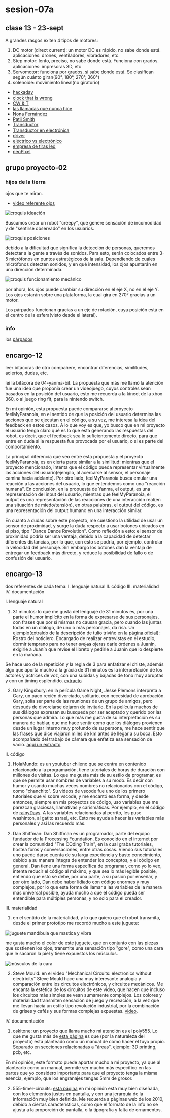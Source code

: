 # sesion-07a

## clase 13 - 23-sept

A grandes rasgos exiten 4 tipos de motores:

1. DC motor (direct current): un motor DC es rápido, no sabe donde está.
aplicaciones: drones, ventiladores, vibradores, etc.
2. Step motor: lento, preciso, no sabe donde está. Funciona con grados.
aplicaciones: impresoras 3D, etc
3. Servomotor: funciona por grados, si sabe donde está. Se clasifican según cuánto giran(90°, 180°, 270°, 360°)
4. solenoide: movimiento lineal(no giratorio)

- [hackaday](https://hackaday.com)
- [clock that is wrong](https://github.com/dupontgu/clock_that_is_wrong)
- [CW & T](https://cwandt.com)
- [las llamadas que nunca hice](https://www.instagram.com/lasllamadasquenuncahice)
- [Nona Fernández](https://es.wikipedia.org/wiki/Nona_Fernández)
- [Patii Smith](https://es.wikipedia.org/wiki/Patti_Smith)
- [Transductor](https://es.wikipedia.org/wiki/Transducción)
- [Transductor en electrónica](https://es.wikipedia.org/wiki/Transductor)
- [driver](https://es.wikipedia.org/wiki/Controlador_de_dispositivo)
- [eléctrico vs electrónico](https://osakaelectronicsltda.com/blog/biblioteca/cual-es-la-diferencia-entre-un-aparato-electrico-y-electronico)
- [empresa de tiras led](https://www.demasled.cl/)
- [neoPixel](https://www.adafruit.com/category/168)

## grupo proyecto-02

### hijos de la tierra

ojos que te miran.

- [video referente ojos](https://www.youtube.com/watch?v=Ftt9e8xnKE4)

![croquis ideación](./imagenes/croquis01.jpg)

Buscamos crear un robot "creepy", que genere sensación de incomodidad y de "sentirse observado" en los usuarios.

![croquis posiciones](./imagenes/croquis02.jpg)

debido a la dificultad que significa la detección de personas, queremos detectar a la gente a través de sonidos. Para esto, serán colocados entre 3-5 micrófonos en puntos estratégicos de la sala. Dependiendo de cuáles micrófonos detecten sonidos, y en qué intensidad, los ojos apuntarán en una dirección determinada.

![croquis funcionamiento mecánico](./imagenes/croquis03.jpg)

por ahora, los ojos puede cambiar su dirección en el eje X, no en el eje Y. Los ojos estarán sobre una plataforma, la cual gira en 270° gracias a un motor.

Los párpados funcionan gracias a un eje de rotación, cuya posición está en el centro de la esfera(visto desde el lateral).

### info

los [párpados](https://es.wikipedia.org/wiki/Párpado)

## encargo-12

leer bitácoras de otro compañere, encontrar diferencias, similitudes, aciertos, dudas, etc.

leí la bitácora de 04-yanma-bit. La propuesta que más me llamó la atención fue una idea que proponía crear un videojuego, cuyos controles sean basados en la posición del usuario, esto me recuerda a la kinect de la xbox 360, o al juego ring fit, para la nintendo switch.

En mi opinión, esta propuesta puede compararse al proyecto feelMyParanoia, en el sentido de que la posición del usuario determina las acciones que se ejecutan en el código, a su vez, me interesa la idea del feedback en estos casos. A lo que voy es que, yo busco que en mi proyecto el usuario tenga claro qué es lo que está generando las respuestas del robot, es decir, que el feedback sea lo suficientemente directo, para que entre en duda si la respuesta fue provocada por el usuario, o si es parte del comportamiento.

La principal diferencia que veo entre esta propuesta y el proyecto feelMyParanoia, es en cierta parte similar a la similitud:
mientras que el proyecto mencionado, intenta que el código pueda representar virtualmente las acciones del usuario(ejemplo, al acercarse al sensor, el personaje camina hacia adelante). Por otro lado, feelMyParanoia busca emular una reacción a las acciones del usuario, lo que entendemos como una "reacción humana". En conclusión, en la propuesta de Yanma, el output, es una representación del input del usuario, mientras que feelMyParanoia, el output es una representación de las reacciones de una interacción real(en una situación de miedo/tensión), en otras palabras, el output del código, es una representación del output humano en una interacción similar.

En cuanto a dudas sobre este proyecto, me cuestiono la utilidad de usar un sensor de proximidad, y surge la duda respecto a usar botones ubicados en el piso, tipo "Dance Dance Revolution". Como reflexión a esto: el sensor de proximidad podría ser una ventaja, debido a la capacidad de detectar diferentes distancias, por lo que, con esto se podría, por ejemplo, controlar la velocidad del personaje. Sin embargo los botones dan la ventaja de entregar un feedback más directo, y reduce la posibilidad de fallo o de confusión del usuario.


## encargo-13
dos referentes de cada tema: 
I. lenguaje natural
II. código
III. materialidad
IV. documentación

I. lenguaje natural

 1. 31 minutos: lo que me gusta del lenguaje de 31 minutos es, por una parte el humor implícito en la forma de expresarse de sus personajes, con frases que por sí mismas no causan gracia, pero cuando las juntas todas en un diálogo, de uno o más personajes, da risa. Un ejemplo(extraído de la descripción de tulio triviño en la [página oficial](https://www.31minutosoficial.cl)): Rostro del noticiero. Encargado de realizar entrevistas en el estudio, dormir temprano para no tener ~~orejas~~ ojeras darle órdenes a Juanín, exigirle a Juanín que revise el libreto y pedirle a Juanín que lo despierte en la mañana.

 Se hace uso de la repetición y la regla de 3 para enfatizar el chiste, además algo que aporta mucho a la gracia de 31 minutos es la interpretación de los actores y actrices de voz, con una subidas y bajadas de tono muy abruptas y con un timing espléndido. [extracto](https://youtube.com/shorts/R-izgPFMjkI?si=LBp6lst6EWe1dWlZ)

 2. Gary Kingsbury: en la película Game Night, Jesse Plemons interpreta a Gary, un paco recién divorciado, solitario, con necesidad de aprobación. Gary, solía ser parte de las reuniones de un grupo de amigos, pero después de divorciarse dejaron de invitarlo. En la película muchos de sus diálogos expresan su busqueda por ser aceptado y querido por las personas que admira. Lo que más me gusta de su interpretación es su manera de hablar, que me hace sentir como que los diálogos provienen desde un lugar interno muy profundo de su persona, me hace sentir que las frases que dice viajaron miles de km antes de llegar a su boca. Esto acompañado del trabajo de cámara que enfatiza esa sensación de vacío. [aquí un extracto](https://youtu.be/bYM6tWIjr-I)

II. código

1. HolaMundo: es un youtuber chileno que se centra en contenido relacionado a la programación, tiene tutoriales de horas de duración con millones de visitas. Lo que me gusta más de su estilo de programar, es que se permite usar nombres de variables a su modo. Es decir con humor y usando muchas veces nombres no relacionados con el código, como "chanchito". Su videos de vscode fue uno de los primero tutoriales que vi sobre vscode, y me encantó esa forma, y desde entonces, siempre en mis proyectos de código, uso variables que me parezcan graciosas, llamativas y carismáticas. Por ejemplo, en el código de [rainyDays](https://editor.p5js.org/clifford1one/sketches/HkDAqxIUR). A las variables relacionadas al perrito, les puse washinton, al gatito asrael, etc. Esto me ayuda a hacer las variables más personales y así las recuerdo más.

2. Dan Shiffman: Dan Shiffman es un programador, parte del equipo fundador de la Processing Foundation. Es conocido en el internet por crear la comunidad "The COding Train", en la cual graba tutoriales, hostea foros y conversaciones, entre otras cosas. Viendo sus tutoriales uno puede darse cuenta de su larga experiencia y basto conocimiento, debido a su manera íntegra de entender los conceptos, y el código en general. 
Dan tiene una forma específica de programar, como yo lo veo, intenta reducir el código al máximo, y que sea lo más legible posible, entiendo que esto se debe, por una parte, a su pasión por enseñar, y por otro lado, Dan debe haber lidiado con código enormes y muy complejos, por lo que esta forma de llamar a las variables de la manera más universal posible, ayuda mucho a que el código pueda ser entendible para múltiples personas, y no solo para el creador.

III. materialidad

1. en el sentido de la materialidad, y lo que quiero que el robot transmita, desde el primer prototipo me recordó mucho a este juguete:

![juguete mandíbula que mastica y vibra](./imagenes/mandibula.jpg)

me gusta mucho el color de este juguete, que en conjunto con las piezas que sostienen los ojos, transmite una sensación tipo "gore", como una cara que le sacaron la piel y tiene expuestos los músculos.

![músculos de la cara](./imagenes/cara.png)

2. Steve Mould: en el video "Mechanical Circuits: electronics without electricity" Steve Mould hace una muy interesante analogía y comparación entre los circuitos electrónicos, y circuitos mecánicos. Me encanta la estética de los circuitos de este video, que hacen que incluso los circuitos más simples se vean sumamente complejos. Los colores y materialidad transmiten sensación de juego y recreación, a la vez que me llevan hacia un estilo tipo revolución industrial, por la combinación de grises y cafés y sus formas complejas expuestas. [video](https://youtu.be/QrkiJZKJfpY?si=iDvwOo3Nw-WRXFPB).

IV. documentación

1. oskitone: un proyecto que llama mucho mi atención es el poly555. Lo que me gusta más de [esta página](https://oskitone.github.io/poly555) es que (por la naturaleza del proyecto) está planteado como un manual de cómo hacer el tuyo propio. Separado en secciones relacionadas a "áreas", ejemplo: 3D printing, pcb, etc.

En mi opinión, este formato puede aportar mucho a mi proyecto, ya que al plantearlo como un manual, permite ser mucho más específico en las partes que yo considero importante para que el proyecto tenga la misma esencia, ejemplo, que los engranajes tengas 5mm de grosor.

2. 555-timer-circuits: [esta página](www.555-timer-circuits.com) en mi opinión está muy bien diseñada, con los elementos justos en pantalla, y con una jerarquía de la información muy bien definida. Me recuerda a páginas web de los 2010, debido a ciertas características, como que el formato de la info no se ajusta a la proporción de pantalla, o la tipografía y falta de ornamentos.
